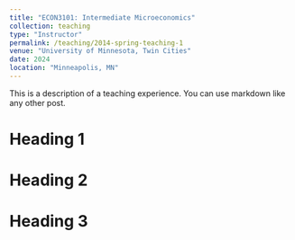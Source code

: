 ```yaml
---
title: "ECON3101: Intermediate Microeconomics"
collection: teaching
type: "Instructor"
permalink: /teaching/2014-spring-teaching-1
venue: "University of Minnesota, Twin Cities"
date: 2024
location: "Minneapolis, MN"
---
```


This is a description of a teaching experience. You can use markdown like any other post.

Heading 1
======

Heading 2
======

Heading 3
======
